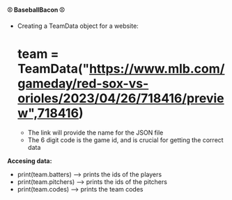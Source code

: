 **⚾ BaseballBacon ⚾**

- Creating a TeamData object for a website:

    # team = TeamData("https://www.mlb.com/gameday/red-sox-vs-orioles/2023/04/26/718416/preview",718416) 

    - The link will provide the name for the JSON file
    - The 6 digit code is the game id, and is crucial for getting the correct data

**Accesing data:**

- print(team.batters) --> prints the ids of the players
- print(team.pitchers) --> prints the ids of the pitchers
- print(team.codes) --> prints the team codes
